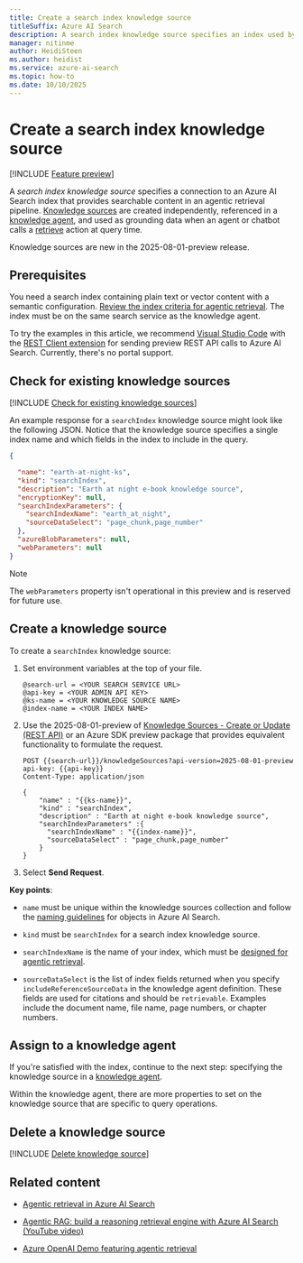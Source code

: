 ```yaml
---
title: Create a search index knowledge source
titleSuffix: Azure AI Search
description: A search index knowledge source specifies an index used by a knowledge agent for agentic retrieval workloads.
manager: nitinme
author: HeidiSteen
ms.author: heidist
ms.service: azure-ai-search
ms.topic: how-to
ms.date: 10/10/2025
---
```


# Create a search index knowledge source

[!INCLUDE [Feature preview](./includes/previews/preview-generic.md)]

A *search index knowledge source* specifies a connection to an Azure AI Search index that provides searchable content in an agentic retrieval pipeline. [Knowledge sources](search-knowledge-source-overview.md) are created independently, referenced in a [knowledge agent](search-agentic-retrieval-how-to-create.md), and used as grounding data when an agent or chatbot calls a [retrieve](/rest/api/searchservice/knowledge-retrieval/retrieve?view=rest-searchservice-2025-08-01-preview&preserve-view=true) action at query time.

Knowledge sources are new in the 2025-08-01-preview release.

## Prerequisites

You need a search index containing plain text or vector content with a semantic configuration. [Review the index criteria for agentic retrieval](agentic-retrieval-how-to-create-index.md#criteria-for-agentic-retrieval). The index must be on the same search service as the knowledge agent.

To try the examples in this article, we recommend [Visual Studio Code](https://code.visualstudio.com/download) with the [REST Client extension](https://marketplace.visualstudio.com/items?itemName=humao.rest-client) for sending preview REST API calls to Azure AI Search. Currently, there's no portal support.

## Check for existing knowledge sources

[!INCLUDE [Check for existing knowledge sources](includes/how-tos/knowledge-source-check-rest.md)]

An example response for a `searchIndex` knowledge source might look like the following JSON. Notice that the knowledge source specifies a single index name and which fields in the index to include in the query.

```json
{

  "name": "earth-at-night-ks",
  "kind": "searchIndex",
  "description": "Earth at night e-book knowledge source",
  "encryptionKey": null,
  "searchIndexParameters": {
    "searchIndexName": "earth_at_night",
    "sourceDataSelect": "page_chunk,page_number"
  },
  "azureBlobParameters": null,
  "webParameters": null
}
```

> [!NOTE]
> The `webParameters` property isn't operational in this preview and is reserved for future use.

## Create a knowledge source

To create a `searchIndex` knowledge source:

1. Set environment variables at the top of your file.

    ```http
    @search-url = <YOUR SEARCH SERVICE URL>
    @api-key = <YOUR ADMIN API KEY>
    @ks-name = <YOUR KNOWLEDGE SOURCE NAME>
    @index-name = <YOUR INDEX NAME>
    ```

1. Use the 2025-08-01-preview of [Knowledge Sources - Create or Update (REST API)](/rest/api/searchservice/knowledge-sources/create-or-update?view=rest-searchservice-2025-08-01-preview&preserve-view=true) or an Azure SDK preview package that provides equivalent functionality to formulate the request.

    ```http
    POST {{search-url}}/knowledgeSources?api-version=2025-08-01-preview
    api-key: {{api-key}}
    Content-Type: application/json
    
    {
        "name" : "{{ks-name}}",
        "kind" : "searchIndex",
        "description" : "Earth at night e-book knowledge source",
        "searchIndexParameters" :{
          "searchIndexName" : "{{index-name}}",
          "sourceDataSelect" : "page_chunk,page_number"
        }
    }
    ```

1. Select **Send Request**.

**Key points**:

+ `name` must be unique within the knowledge sources collection and follow the [naming guidelines](/rest/api/searchservice/naming-rules) for objects in Azure AI Search.

+ `kind` must be `searchIndex` for a search index knowledge source.

+ `searchIndexName` is the name of your index, which must be [designed for agentic retrieval](agentic-retrieval-how-to-create-index.md).

+ `sourceDataSelect` is the list of index fields returned when you specify `includeReferenceSourceData` in the knowledge agent definition. These fields are used for citations and should be `retrievable`. Examples include the document name, file name, page numbers, or chapter numbers.

## Assign to a knowledge agent

If you're satisfied with the index, continue to the next step: specifying the knowledge source in a [knowledge agent](agentic-retrieval-how-to-create-knowledge-base.md).

Within the knowledge agent, there are more properties to set on the knowledge source that are specific to query operations.

## Delete a knowledge source

[!INCLUDE [Delete knowledge source](includes/how-tos/knowledge-source-delete-rest.md)]

## Related content

+ [Agentic retrieval in Azure AI Search](agentic-retrieval-overview.md)

+ [Agentic RAG: build a reasoning retrieval engine with Azure AI Search (YouTube video)](https://www.youtube.com/watch?v=PeTmOidqHM8)

+ [Azure OpenAI Demo featuring agentic retrieval](https://github.com/Azure-Samples/azure-search-openai-demo)
